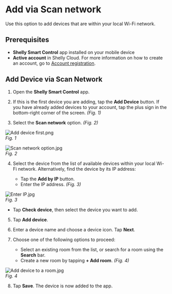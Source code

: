 # Add via Scan network

Use this option to add devices that are within your local Wi-Fi network.

## Prerequisites

- **Shelly Smart Control** app installed on your mobile device  
- **Active account** in Shelly Cloud. For more information on how to create an account, go to [Account registration](../knowledge-base/account-registration).

## Add Device via Scan Network

1. Open the **Shelly Smart Control** app.

2. If this is the first device you are adding, tap the **Add Device** button. If you have already added devices to your account, tap the plus sign in the bottom-right corner of the screen. _(Fig. 1)_

3. Select the **Scan network** option. _(Fig. 2)_

![Add device first.png](https://kb.shelly.cloud/__attachments/1612775611/Add%20device%20first.png?inst-v=06e25fb6-1df6-4585-801d-931808676f21)  
*Fig. 1*

![Scan network option.jpg](https://kb.shelly.cloud/__attachments/1612775611/Scan%20network%20option.jpg?inst-v=06e25fb6-1df6-4585-801d-931808676f21)  
*Fig. 2*

4. Select the device from the list of available devices within your local Wi-Fi network. Alternatively, find the device by its IP address:

   - Tap the **Add by IP** button.
   - Enter the IP address. _(Fig. 3)_

![Enter IP.jpg](https://kb.shelly.cloud/__attachments/1612775611/Enter%20IP.jpg?inst-v=06e25fb6-1df6-4585-801d-931808676f21)  
*Fig. 3*

   - Tap **Check device**, then select the device you want to add.

5. Tap **Add device**.

6. Enter a device name and choose a device icon. Tap **Next**.

7. Choose one of the following options to proceed:

   - Select an existing room from the list, or search for a room using the **Search** bar.
   - Create a new room by tapping **+ Add room**. _(Fig. 4)_

![Add device to a room.jpg](https://kb.shelly.cloud/__attachments/1612775611/Add%20device%20to%20a%20room.jpg?inst-v=06e25fb6-1df6-4585-801d-931808676f21)  
*Fig. 4*

8. Tap **Save**. The device is now added to the app.